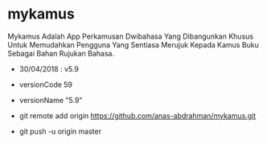 # mykamus
Mykamus Adalah App Perkamusan Dwibahasa Yang Dibangunkan Khusus Untuk Memudahkan Pengguna Yang Sentiasa Merujuk Kepada Kamus Buku Sebagai Bahan Rujukan Bahasa.

- 30/04/2018 : v5.9
- versionCode 59
- versionName "5.9"


- git remote add origin https://github.com/anas-abdrahman/mykamus.git
- git push -u origin master

